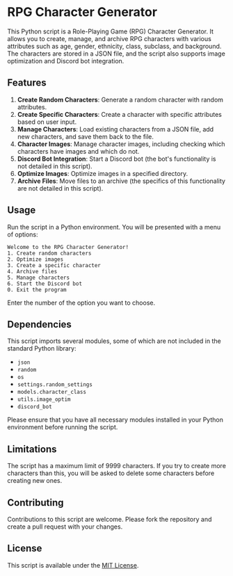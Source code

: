 # RPG Character Generator

This Python script is a Role-Playing Game (RPG) Character Generator. It allows you to create, manage, and archive RPG characters with various attributes such as age, gender, ethnicity, class, subclass, and background. The characters are stored in a JSON file, and the script also supports image optimization and Discord bot integration.

## Features

1. **Create Random Characters**: Generate a random character with random attributes.
2. **Create Specific Characters**: Create a character with specific attributes based on user input.
3. **Manage Characters**: Load existing characters from a JSON file, add new characters, and save them back to the file.
4. **Character Images**: Manage character images, including checking which characters have images and which do not.
5. **Discord Bot Integration**: Start a Discord bot (the bot's functionality is not detailed in this script).
6. **Optimize Images**: Optimize images in a specified directory.
7. **Archive Files**: Move files to an archive (the specifics of this functionality are not detailed in this script).

## Usage

Run the script in a Python environment. You will be presented with a menu of options:

```
Welcome to the RPG Character Generator!
1. Create random characters
2. Optimize images
3. Create a specific character
4. Archive files
5. Manage characters
6. Start the Discord bot
0. Exit the program
```

Enter the number of the option you want to choose.

## Dependencies

This script imports several modules, some of which are not included in the standard Python library:

- `json`
- `random`
- `os`
- `settings.random_settings`
- `models.character_class`
- `utils.image_optim`
- `discord_bot`

Please ensure that you have all necessary modules installed in your Python environment before running the script.

## Limitations

The script has a maximum limit of 9999 characters. If you try to create more characters than this, you will be asked to delete some characters before creating new ones.

## Contributing

Contributions to this script are welcome. Please fork the repository and create a pull request with your changes.

## License

This script is available under the [MIT License](https://opensource.org/licenses/MIT).